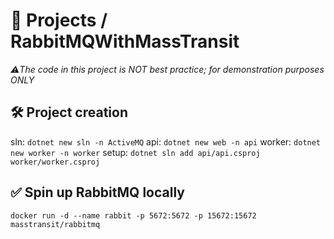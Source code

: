 # 🐇 Projects / RabbitMQWithMassTransit
*⚠️The code in this project is NOT best practice; for demonstration purposes ONLY*

## 🛠️ Project creation
sln: `dotnet new sln -n ActiveMQ`
api: `dotnet new web -n api`
worker: `dotnet new worker -n worker`
setup: `dotnet sln add api/api.csproj worker/worker.csproj`

## ✅ Spin up RabbitMQ locally
`docker run -d --name rabbit -p 5672:5672 -p 15672:15672 masstransit/rabbitmq`
